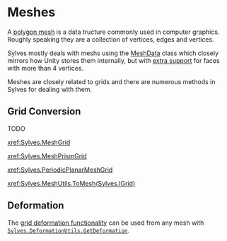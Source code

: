 # Meshes

A [polygon mesh](https://en.wikipedia.org/wiki/Polygon_mesh) is a data tructure commonly used in computer graphics. Roughly speaking they are a collection of vertices, edges and vertices.

Sylves mostly deals with meshs using the [MeshData](xref:Sylves.MeshData) class which closely mirrors how Unity stores them internally, but with [extra support](xref:Sylves.MeshTopology.NGon) for faces with more than 4 vertices.

Meshes are closely related to grids and there are numerous methods in Sylves for dealing with them.

## Grid Conversion

TODO

<xref:Sylves.MeshGrid>

<xref:Sylves.MeshPrismGrid>

<xref:Sylves.PeriodicPlanarMeshGrid>

<xref:Sylves.MeshUtils.ToMesh(Sylves.IGrid)>

## Deformation

The [grid deformation functionality](space.md#deformation) can be used from any mesh with [`Sylves.DeformationUtils.GetDeformation`](xref:Sylves.DeformationUtils.GetDeformation(Sylves.MeshData,System.Single,System.Single,System.Boolean,System.Int32,System.Int32,System.Int32,System.Boolean)).



